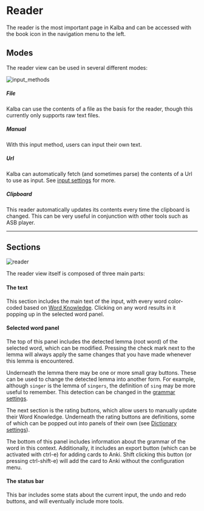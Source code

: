 # Reader

The reader is the most important page in Kalba and can be accessed with the book icon in the navigation menu to the left.

## Modes

The reader view can be used in several different modes:

![input_methods](https://github.com/user-attachments/assets/cf974fec-dfbc-4a0d-81d2-8e27ad40e278)

##### File

Kalba can use the contents of a file as the basis for the reader, though this currently only supports raw text files.

##### Manual

With this input method, users can input their own text.

##### Url

Kalba can automatically fetch (and sometimes parse) the contents of a Url to use as input.
See [input settings](input.md) for more.

##### Clipboard

This reader automatically updates its contents every time the clipboard is changed.
This can be very useful in conjunction with other tools such as ASB player.

---

## Sections

![reader](https://github.com/user-attachments/assets/7ff767c8-925f-4690-b820-b3c3fcf7adb1)

The reader view itself is composed of three main parts:

#### The text

This section includes the main text of the input, with every word color-coded based on [Word Knowledge](word_knowledge.md).
Clicking on any word results in it popping up in the selected word panel.

#### Selected word panel

The top of this panel includes the detected lemma (root word) of the selected word, which can be modified.
Pressing the check mark next to the lemma will always apply the same changes that you have made whenever this lemma is encountered.

Underneath the lemma there may be one or more small gray buttons. These can be used to change the detected lemma into another form.
For example, although `singer` is the lemma of `singers`, the definition of `sing` may be more useful to remember.
This detection can be changed in the [grammar settings](grammar.md).

The next section is the rating buttons, which allow users to manually update their Word Knowledge.
Underneath the rating buttons are definitions, some of which can be popped out into panels of their own (see [Dictionary settings](dictionaries.md)).

The bottom of this panel includes information about the grammar of the word in this context.
Additionally, it includes an export button (which can be activated with ctrl-e) for adding cards to Anki.
Shift clicking this button (or pressing ctrl-shift-e) will add the card to Anki without the configuration menu.

#### The status bar

This bar includes some stats about the current input, the undo and redo buttons, and will eventually include more tools.

